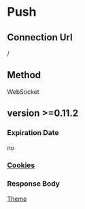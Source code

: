 # Push

## Connection Url

/

## Method

WebSocket

## version >=0.11.2

### Expiration Date

no

### [Cookies](./Cookies.html)

### Response Body

[Theme](./Theme.html)
